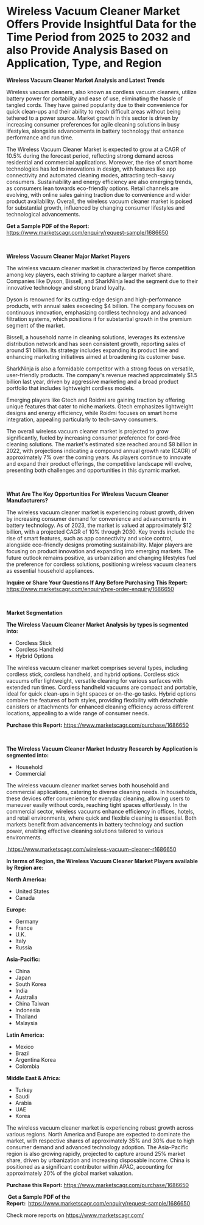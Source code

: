 <p><h1>Wireless Vacuum Cleaner Market Offers Provide Insightful Data for the Time Period from 2025 to 2032 and also Provide Analysis Based on Application, Type, and Region</h1></p><p><strong>Wireless Vacuum Cleaner Market Analysis and Latest Trends</strong></p>
<p><p>Wireless vacuum cleaners, also known as cordless vacuum cleaners, utilize battery power for portability and ease of use, eliminating the hassle of tangled cords. They have gained popularity due to their convenience for quick clean-ups and their ability to reach difficult areas without being tethered to a power source. Market growth in this sector is driven by increasing consumer preferences for agile cleaning solutions in busy lifestyles, alongside advancements in battery technology that enhance performance and run time.</p><p>The Wireless Vacuum Cleaner Market is expected to grow at a CAGR of 10.5% during the forecast period, reflecting strong demand across residential and commercial applications. Moreover, the rise of smart home technologies has led to innovations in design, with features like app connectivity and automated cleaning modes, attracting tech-savvy consumers. Sustainability and energy efficiency are also emerging trends, as consumers lean towards eco-friendly options. Retail channels are evolving, with online sales gaining traction due to convenience and wider product availability. Overall, the wireless vacuum cleaner market is poised for substantial growth, influenced by changing consumer lifestyles and technological advancements.</p></p>
<p><strong>Get a Sample PDF of the Report:&nbsp;</strong> <a href="https://www.marketscagr.com/enquiry/request-sample/1686650?utm_campaign=3115&utm_medium=2&utm_source=Github&utm_content=ia&utm_term=05042025&utm_id=wireless-vacuum-cleaner">https://www.marketscagr.com/enquiry/request-sample/1686650</a></p>
<p>&nbsp;</p>
<p><strong>Wireless Vacuum Cleaner Major Market Players</strong></p>
<p><p>The wireless vacuum cleaner market is characterized by fierce competition among key players, each striving to capture a larger market share. Companies like Dyson, Bissell, and SharkNinja lead the segment due to their innovative technology and strong brand loyalty.</p><p>Dyson is renowned for its cutting-edge design and high-performance products, with annual sales exceeding $4 billion. The company focuses on continuous innovation, emphasizing cordless technology and advanced filtration systems, which positions it for substantial growth in the premium segment of the market.</p><p>Bissell, a household name in cleaning solutions, leverages its extensive distribution network and has seen consistent growth, reporting sales of around $1 billion. Its strategy includes expanding its product line and enhancing marketing initiatives aimed at broadening its customer base.</p><p>SharkNinja is also a formidable competitor with a strong focus on versatile, user-friendly products. The company's revenue reached approximately $1.5 billion last year, driven by aggressive marketing and a broad product portfolio that includes lightweight cordless models.</p><p>Emerging players like Gtech and Roidmi are gaining traction by offering unique features that cater to niche markets. Gtech emphasizes lightweight designs and energy efficiency, while Roidmi focuses on smart home integration, appealing particularly to tech-savvy consumers.</p><p>The overall wireless vacuum cleaner market is projected to grow significantly, fueled by increasing consumer preference for cord-free cleaning solutions. The market's estimated size reached around $8 billion in 2022, with projections indicating a compound annual growth rate (CAGR) of approximately 7% over the coming years. As players continue to innovate and expand their product offerings, the competitive landscape will evolve, presenting both challenges and opportunities in this dynamic market.</p></p>
<p>&nbsp;</p>
<p><strong>What Are The Key Opportunities For Wireless Vacuum Cleaner Manufacturers?</strong></p>
<p><p>The wireless vacuum cleaner market is experiencing robust growth, driven by increasing consumer demand for convenience and advancements in battery technology. As of 2023, the market is valued at approximately $12 billion, with a projected CAGR of 10% through 2030. Key trends include the rise of smart features, such as app connectivity and voice control, alongside eco-friendly designs promoting sustainability. Major players are focusing on product innovation and expanding into emerging markets. The future outlook remains positive, as urbanization and changing lifestyles fuel the preference for cordless solutions, positioning wireless vacuum cleaners as essential household appliances.</p></p>
<p><strong>Inquire or Share Your Questions If Any Before Purchasing This Report:</strong> <a href="https://www.marketscagr.com/enquiry/pre-order-enquiry/1686650?utm_campaign=3115&utm_medium=2&utm_source=Github&utm_content=ia&utm_term=05042025&utm_id=wireless-vacuum-cleaner">https://www.marketscagr.com/enquiry/pre-order-enquiry/1686650</a></p>
<p>&nbsp;</p>
<p><strong>Market Segmentation</strong></p>
<p><strong>The Wireless Vacuum Cleaner Market Analysis by types is segmented into:</strong></p>
<p><ul><li>Cordless Stick</li><li>Cordless Handheld</li><li>Hybrid Options</li></ul></p>
<p><p>The wireless vacuum cleaner market comprises several types, including cordless stick, cordless handheld, and hybrid options. Cordless stick vacuums offer lightweight, versatile cleaning for various surfaces with extended run times. Cordless handheld vacuums are compact and portable, ideal for quick clean-ups in tight spaces or on-the-go tasks. Hybrid options combine the features of both styles, providing flexibility with detachable canisters or attachments for enhanced cleaning efficiency across different locations, appealing to a wide range of consumer needs.</p></p>
<p><strong>Purchase this Report:&nbsp;</strong><a href="https://www.marketscagr.com/purchase/1686650?utm_campaign=3115&utm_medium=2&utm_source=Github&utm_content=ia&utm_term=05042025&utm_id=wireless-vacuum-cleaner">https://www.marketscagr.com/purchase/1686650</a></p>
<p>&nbsp;</p>
<p><strong>The Wireless Vacuum Cleaner Market Industry Research by Application is segmented into:</strong></p>
<p><ul><li>Household</li><li>Commercial</li></ul></p>
<p><p>The wireless vacuum cleaner market serves both household and commercial applications, catering to diverse cleaning needs. In households, these devices offer convenience for everyday cleaning, allowing users to maneuver easily without cords, reaching tight spaces effortlessly. In the commercial sector, wireless vacuums enhance efficiency in offices, hotels, and retail environments, where quick and flexible cleaning is essential. Both markets benefit from advancements in battery technology and suction power, enabling effective cleaning solutions tailored to various environments.</p></p>
<p><a href="https://www.marketscagr.com/wireless-vacuum-cleaner-r1686650?utm_campaign=3115&utm_medium=2&utm_source=Github&utm_content=ia&utm_term=05042025&utm_id=wireless-vacuum-cleaner">&nbsp;https://www.marketscagr.com/wireless-vacuum-cleaner-r1686650</a></p>
<p><strong>In terms of Region, the Wireless Vacuum Cleaner Market Players available by Region are:</strong></p>
<p>
    <p> <strong> North America: </strong>
        <ul>
            <li>United States</li>
            <li>Canada</li>
        </ul>
        </p> 
    <p> <strong> Europe: </strong>
        <ul>
            <li>Germany</li>
            <li>France</li>
            <li>U.K.</li>
            <li>Italy</li>
            <li>Russia</li>
        </ul>
        </p> 
    <p> <strong> Asia-Pacific: </strong>
        <ul>
            <li>China</li>
            <li>Japan</li>
            <li>South Korea</li>
            <li>India</li>
            <li>Australia</li>
            <li>China Taiwan</li>
            <li>Indonesia</li>
            <li>Thailand</li>
            <li>Malaysia</li>
        </ul>
        </p> 
    <p> <strong> Latin America: </strong>
        <ul>
            <li>Mexico</li>
            <li>Brazil</li>
            <li>Argentina Korea</li>
            <li>Colombia</li>
        </ul>
        </p> 
    <p> <strong> Middle East & Africa: </strong>
        <ul>
            <li>Turkey</li>
            <li>Saudi</li>
            <li>Arabia</li>
            <li>UAE</li>
            <li>Korea</li>
        </ul>
    </p>
    </p>
<p><p>The wireless vacuum cleaner market is experiencing robust growth across various regions. North America and Europe are expected to dominate the market, with respective shares of approximately 35% and 30% due to high consumer demand and advanced technology adoption. The Asia-Pacific region is also growing rapidly, projected to capture around 25% market share, driven by urbanization and increasing disposable income. China is positioned as a significant contributor within APAC, accounting for approximately 20% of the global market valuation.</p></p>
<p><strong>Purchase this Report: </strong><a href="https://www.marketscagr.com/purchase/1686650?utm_campaign=3115&utm_medium=2&utm_source=Github&utm_content=ia&utm_term=05042025&utm_id=wireless-vacuum-cleaner">https://www.marketscagr.com/purchase/1686650</a></p>
<p>&nbsp;<strong>Get a Sample PDF of the Report:&nbsp;&nbsp;</strong><a href="https://www.marketscagr.com/enquiry/request-sample/1686650?utm_campaign=3115&utm_medium=2&utm_source=Github&utm_content=ia&utm_term=05042025&utm_id=wireless-vacuum-cleaner">https://www.marketscagr.com/enquiry/request-sample/1686650</a></p>
<p><strong></strong></p>
<p>Check more reports on <a href="https://www.marketscagr.com/?utm_campaign=3115&utm_medium=2&utm_source=Github&utm_content=ia&utm_term=05042025&utm_id=wireless-vacuum-cleaner">https://www.marketscagr.com/</a></p>
